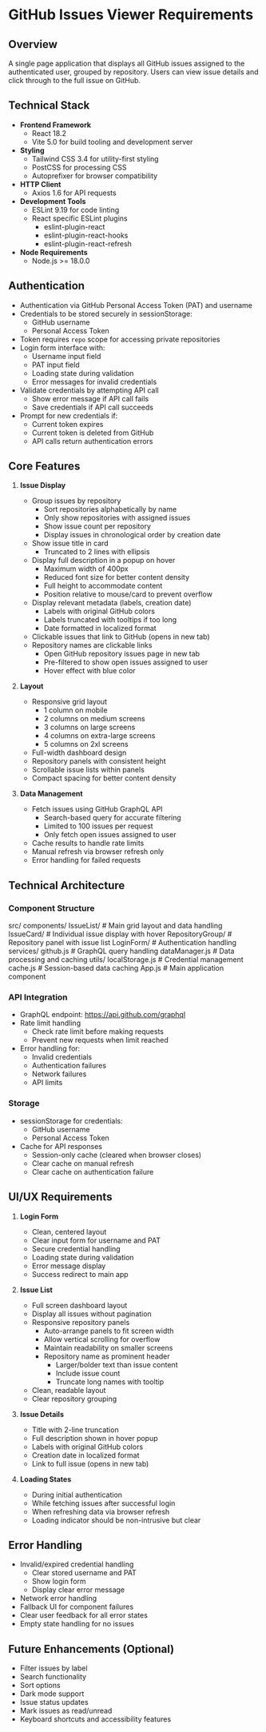 # GitHub Issues Viewer Requirements

## Overview
A single page application that displays all GitHub issues assigned to the authenticated user, grouped by repository. Users can view issue details and click through to the full issue on GitHub.

## Technical Stack
- **Frontend Framework**
  - React 18.2
  - Vite 5.0 for build tooling and development server
- **Styling**
  - Tailwind CSS 3.4 for utility-first styling
  - PostCSS for processing CSS
  - Autoprefixer for browser compatibility
- **HTTP Client**
  - Axios 1.6 for API requests
- **Development Tools**
  - ESLint 9.19 for code linting
  - React specific ESLint plugins
    - eslint-plugin-react
    - eslint-plugin-react-hooks
    - eslint-plugin-react-refresh
- **Node Requirements**
  - Node.js >= 18.0.0

## Authentication
- Authentication via GitHub Personal Access Token (PAT) and username
- Credentials to be stored securely in sessionStorage:
  - GitHub username
  - Personal Access Token
- Token requires `repo` scope for accessing private repositories
- Login form interface with:
  - Username input field
  - PAT input field
  - Loading state during validation
  - Error messages for invalid credentials
- Validate credentials by attempting API call
  - Show error message if API call fails
  - Save credentials if API call succeeds
- Prompt for new credentials if:
  - Current token expires
  - Current token is deleted from GitHub
  - API calls return authentication errors

## Core Features
1. **Issue Display**
   - Group issues by repository
     - Sort repositories alphabetically by name
     - Only show repositories with assigned issues
     - Show issue count per repository
     - Display issues in chronological order by creation date
   - Show issue title in card
     - Truncated to 2 lines with ellipsis
   - Display full description in a popup on hover
     - Maximum width of 400px
     - Reduced font size for better content density
     - Full height to accommodate content
     - Position relative to mouse/card to prevent overflow
   - Display relevant metadata (labels, creation date)
     - Labels with original GitHub colors
     - Labels truncated with tooltips if too long
     - Date formatted in localized format
   - Clickable issues that link to GitHub (opens in new tab)
   - Repository names are clickable links
     - Open GitHub repository issues page in new tab
     - Pre-filtered to show open issues assigned to user
     - Hover effect with blue color

2. **Layout**
   - Responsive grid layout
     - 1 column on mobile
     - 2 columns on medium screens
     - 3 columns on large screens
     - 4 columns on extra-large screens
     - 5 columns on 2xl screens
   - Full-width dashboard design
   - Repository panels with consistent height
   - Scrollable issue lists within panels
   - Compact spacing for better content density

3. **Data Management**
   - Fetch issues using GitHub GraphQL API
     - Search-based query for accurate filtering
     - Limited to 100 issues per request
     - Only fetch open issues assigned to user
   - Cache results to handle rate limits
   - Manual refresh via browser refresh only
   - Error handling for failed requests

## Technical Architecture

### Component Structure
  src/
    components/
      IssueList/        # Main grid layout and data handling
      IssueCard/        # Individual issue display with hover
      RepositoryGroup/  # Repository panel with issue list
      LoginForm/        # Authentication handling
    services/
      github.js         # GraphQL query handling
      dataManager.js    # Data processing and caching
    utils/
      localStorage.js   # Credential management
      cache.js         # Session-based data caching
    App.js             # Main application component

### API Integration
- GraphQL endpoint: https://api.github.com/graphql
- Rate limit handling
  - Check rate limit before making requests
  - Prevent new requests when limit reached
- Error handling for:
  - Invalid credentials
  - Authentication failures
  - Network failures
  - API limits

### Storage
- sessionStorage for credentials:
  - GitHub username
  - Personal Access Token
- Cache for API responses
  - Session-only cache (cleared when browser closes)
  - Clear cache on manual refresh
  - Clear cache on authentication failure

## UI/UX Requirements
1. **Login Form**
   - Clean, centered layout
   - Clear input form for username and PAT
   - Secure credential handling
   - Loading state during validation
   - Error message display
   - Success redirect to main app

2. **Issue List**
   - Full screen dashboard layout
   - Display all issues without pagination
   - Responsive repository panels
     - Auto-arrange panels to fit screen width
     - Allow vertical scrolling for overflow
     - Maintain readability on smaller screens
     - Repository name as prominent header
       - Larger/bolder text than issue content
       - Include issue count
       - Truncate long names with tooltip
   - Clean, readable layout
   - Clear repository grouping

3. **Issue Details**
   - Title with 2-line truncation
   - Full description shown in hover popup
   - Labels with original GitHub colors
   - Creation date in localized format
   - Link to full issue (opens in new tab)

4. **Loading States**
   - During initial authentication
   - While fetching issues after successful login
   - When refreshing data via browser refresh
   - Loading indicator should be non-intrusive but clear

## Error Handling
- Invalid/expired credential handling
  - Clear stored username and PAT
  - Show login form
  - Display clear error message
- Network error handling
- Fallback UI for component failures
- Clear user feedback for all error states
- Empty state handling for no issues

## Future Enhancements (Optional)
- Filter issues by label
- Search functionality
- Sort options
- Dark mode support
- Issue status updates
- Mark issues as read/unread
- Keyboard shortcuts and accessibility features
